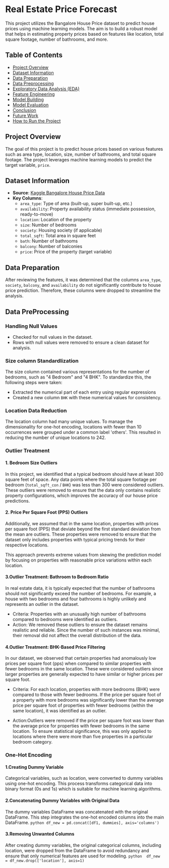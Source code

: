 # Real Estate Price Forecast

This project utilizes the Bangalore House Price dataset to predict house prices using machine learning models. The aim is to build a robust model that helps in estimating property prices based on features like location, total square footage, number of bathrooms, and more.

## Table of Contents
- [Project Overview](#project-overview)
- [Dataset Information](#dataset-information)
- [Data Preparation](#data-preparation)
- [Data Preprocessing](#data-preprocessing)
- [Exploratory Data Analysis (EDA)](#exploratory-data-analysis-eda)
- [Feature Engineering](#feature-engineering)
- [Model Building](#model-building)
- [Model Evaluation](#model-evaluation)
- [Conclusion](#conclusion)
- [Future Work](#future-work)
- [How to Run the Project](#how-to-run-the-project)

## Project Overview
The goal of this project is to predict house prices based on various features such as area type, location, size, number of bathrooms, and total square footage. The project leverages machine learning models to predict the target variable, `price`.

## Dataset Information
- **Source**: [Kaggle Bangalore House Price Data](https://www.kaggle.com/amitabhajoy/bengaluru-house-price-data)
- **Key Columns**:
  - `area_type`: Type of area (built-up, super built-up, etc.)
  - `availability`: Property availability status (immediate possession, ready-to-move)
  - `location`: Location of the property
  - `size`: Number of bedrooms
  - `society`: Housing society (if applicable)
  - `total_sqft`: Total area in square feet
  - `bath`: Number of bathrooms
  - `balcony`: Number of balconies
  - `price`: Price of the property (target variable)


## Data Preparation
After reviewing the features, it was determined that the columns `area_type`, `society`, `balcony`, and `availability` do not significantly contribute to house price prediction. Therefore, these columns were dropped to streamline the analysis.



## Data PreProcessing

### Handling Null Values
- Checked for null values in the dataset.
- Rows with null values were removed to ensure a clean dataset for analysis.

### Size column Standardlization
The size column contained various representations for the number of bedrooms, such as "4 Bedroom" and "4 BHK". To standardize this, the following steps were taken:
- Extracted the numerical part of each entry using regular expressions
- Created a new column `BHK` with these numerical values for consistency.

### Location Data Reduction
The location column had many unique values. To manage the dimensionality for one-hot encoding, locations with fewer than 10 occurrences were grouped under a common label 'others'. This resulted in reducing the number of unique locations to 242.

### Outlier Treatment

#### 1. Bedroom Size Outliers
In this project, we identified that a typical bedroom should have at least 300 square feet of space. Any data points where the total square footage per bedroom (`total_sqft_con` / `BHK`) was less than 300 were considered outliers. These outliers were removed to ensure that the data only contains realistic property configurations, which improves the accuracy of our house price predictions.

#### 2. Price Per Square Foot (PPS) Outliers
Additionally, we assumed that in the same location, properties with prices per square foot (PPS) that deviate beyond the first standard deviation from the mean are outliers. These properties were removed to ensure that the dataset only includes properties with typical pricing trends for their respective locations.

This approach prevents extreme values from skewing the prediction model by focusing on properties with reasonable price variations within each location.


#### 3.Outlier Treatment: Bathroom to Bedroom Ratio
In real estate data, it is typically expected that the number of bathrooms should not significantly exceed the number of bedrooms. For example, a house with two bedrooms and four bathrooms is highly unlikely and represents an outlier in the dataset.

- Criteria: Properties with an unusually high number of bathrooms compared to bedrooms were identified as outliers.
- Action: We removed these outliers to ensure the dataset remains realistic and reliable. Since the number of such instances was minimal, their removal did not affect the overall distribution of the data.

#### 4.Outlier Treatment: BHK-Based Price Filtering
In our dataset, we observed that certain properties had anomalously low prices per square foot (pps) when compared to similar properties with fewer bedrooms in the same location. These were considered outliers since larger properties are generally expected to have similar or higher prices per square foot.



- Criteria: For each location, properties with more bedrooms (BHK) were compared to those with fewer bedrooms. If the price per square foot of a property with more bedrooms was significantly lower than the average price per square foot of properties with fewer bedrooms (within the same location), it was identified as an outlier.

- Action:Outliers were removed if the price per square foot was lower than the average price for properties with fewer bedrooms in the same location. To ensure statistical significance, this was only applied to locations where there were more than five properties in a particular bedroom category.

### One-Hot Encoding

#### 1.Creating Dummy Variable
Categorical variables, such as location, were converted to dummy variables using one-hot encoding. This process transforms categorical data into binary format (0s and 1s) which is suitable for machine learning algorithms.

#### 2.Concatenating Dummy Variables with Original Data
The dummy variables DataFrame was concatenated with the original DataFrame. This step integrates the one-hot encoded columns into the main DataFrame.
`python df_new = pd.concat([df1, dummies], axis='columns')`


#### 3.Removing Unwanted Columns
After creating dummy variables, the original categorical columns, including location, were dropped from the DataFrame to avoid redundancy and ensure that only numerical features are used for modeling.
`python  df_new = df_new.drop(['location'], axis=1) `
